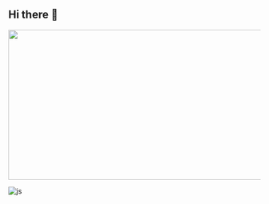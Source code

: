 ## Hi there 👋

<!--
**CHANGYUNOH/CHANGYUNOH** is a ✨ _special_ ✨ repository because its `README.md` (this file) appears on your GitHub profile.

Here are some ideas to get you started:

- 🔭 I’m currently working on ...
- 🌱 I’m currently learning ...
- 👯 I’m looking to collaborate on ...
- 🤔 I’m looking for help with ...
- 💬 Ask me about ...
- 📫 How to reach me: ...
- 😄 Pronouns: ...
- ⚡ Fun fact: ...
-->

<div class="center">
    <a href="https://github.com/devxb/gitanimals">
    <img
      src="https://render.gitanimals.org/farms/changyu"
      width="600"
      height="300"
    />
    </a>
</div>

![js](https://img.shields.io/badge/JavaScript-F7DF1E?style=for-the-badge&logo=JavaScript&logoColor=white)
